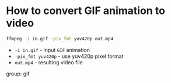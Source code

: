 # How to convert GIF animation to video

```bash
ffmpeg -i in.gif -pix_fmt yuv420p out.mp4
```

- `-i in.gif` - input `GIF` animation
- `-pix_fmt yuv420p` - use yuv420p pixel format
- `out.mp4` - resulting video file

group: gif


